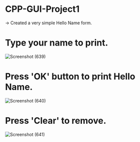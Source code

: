 # CPP-GUI-Project1
 
-> Created a very simple Hello Name form.
# Type your name to print.  
![Screenshot (639)](https://user-images.githubusercontent.com/87273902/158232031-9ae70dc7-3dff-4a19-9964-25bc0b0953c7.png)

# Press 'OK' button to print Hello Name.
![Screenshot (640)](https://user-images.githubusercontent.com/87273902/158232097-8a681fee-3507-41ce-a425-0ad5d3c38d1f.png)

# Press 'Clear' to remove.
![Screenshot (641)](https://user-images.githubusercontent.com/87273902/158232146-1b786b80-e3e6-4725-a5f9-ae7bd10439e6.png)
